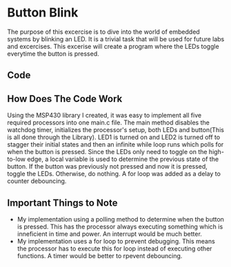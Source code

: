 # Button Blink
The purpose of this excercise is to dive into the world of embedded systems by blinking an LED. It is a trivial task that will be used for future labs and excercises. This excerise will create a program where the LEDs toggle everytime the button is pressed.

## Code

## How Does The Code Work
Using the MSP430 library I created, it was easy to implement all five required processors into one main.c file. The main method disables the watchdog timer, initializes the processor's setup, both LEDs and button(This is all done through the Library). LED1 is turned on and LED2 is turned off to stagger their initial states and then an infinite while loop runs which polls for when the button is pressed. Since the LEDs only need to toggle on the high-to-low edge, a local variable is used to determine the previous state of the button. If the button was previously not pressed and now it is pressed, toggle the LEDs. Otherwise, do nothing. A for loop was added as a delay to counter debouncing.

## Important Things to Note
* My implementation using a polling method to determine when the button is pressed. This has the processor always executing something which is inneficient in time and power. An interrupt would be much better.
* My implementation uses a for loop to prevent debugging. This means the processor has to execute this for loop instead of executing other functions. A timer would be better to rpevent debouncing. 